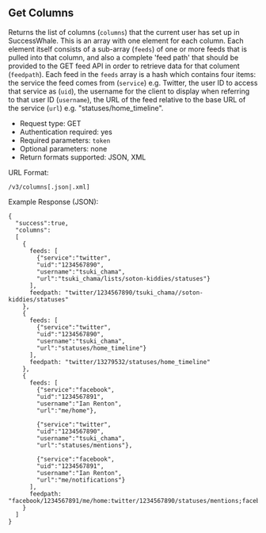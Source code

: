 Get Columns
-----------

Returns the list of columns (`columns`) that the current user has set up in SuccessWhale. This is an array with one element for each column. Each element itself consists of a sub-array (`feeds`) of one or more feeds that is pulled into that column, and also a complete 'feed path' that should be provided to the GET feed API in order to retrieve data for that colument (`feedpath`). Each feed in the `feeds` array is a hash which contains four items: the service the feed comes from (`service`) e.g. Twitter, the user ID to access that service as (`uid`), the username for the client to display when referring to that user ID (`username`), the URL of the feed relative to the base URL of the service (`url`) e.g. "statuses/home_timeline".

* Request type: GET
* Authentication required: yes
* Required parameters: `token`
* Optional parameters: none
* Return formats supported: JSON, XML

URL Format:

    /v3/columns[.json|.xml]

Example Response (JSON):

    {
      "success":true,
      "columns":
      [
        {
          feeds: [
            {"service":"twitter",
            "uid":"1234567890",
            "username":"tsuki_chama",
            "url":"tsuki_chama/lists/soton-kiddies/statuses"}
          ],
          feedpath: "twitter/1234567890/tsuki_chama//soton-kiddies/statuses"
        },
        {
          feeds: [
            {"service":"twitter",
            "uid":"1234567890",
            "username":"tsuki_chama",
            "url":"statuses/home_timeline"}
          ],
          feedpath: "twitter/13279532/statuses/home_timeline"
        },
        {
          feeds: [
            {"service":"facebook",
            "uid":"1234567891",
            "username":"Ian Renton",
            "url":"me/home"},

            {"service":"twitter",
            "uid":"1234567890",
            "username":"tsuki_chama",
            "url":"statuses/mentions"},

            {"service":"facebook",
            "uid":"1234567891",
            "username":"Ian Renton",
            "url":"me/notifications"}
          ],
          feedpath: "facebook/1234567891/me/home:twitter/1234567890/statuses/mentions;facebook/1234567891/me/notifications"
        }
      ]
    }